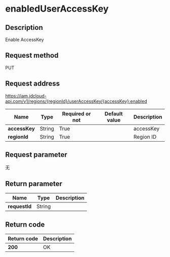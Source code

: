 # enabledUserAccessKey


## Description
Enable AccessKey

## Request method
PUT

## Request address
https://iam.jdcloud-api.com/v1/regions/{regionId}/userAccessKey/{accessKey}:enabled

|Name|Type|Required or not|Default value|Description|
|---|---|---|---|---|
|**accessKey**|String|True||accessKey|
|**regionId**|String|True||Region ID|

## Request parameter
无


## Return parameter
|Name|Type|Description|
|---|---|---|
|**requestId**|String||



## Return code
|Return code|Description|
|---|---|
|**200**|OK|
